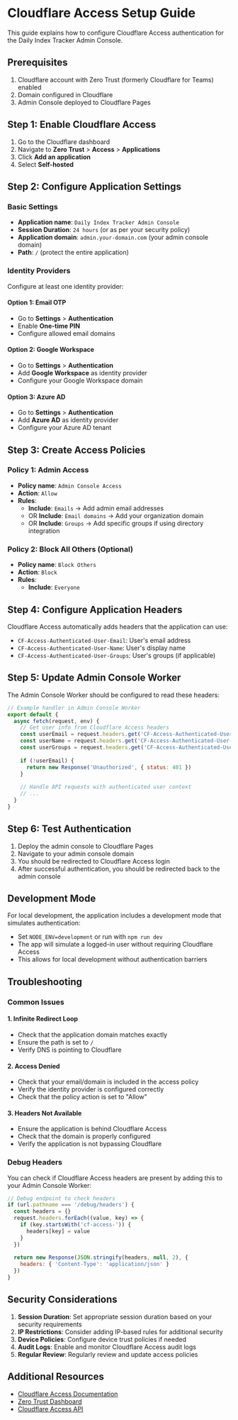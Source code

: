 # Cloudflare Access Setup Guide

This guide explains how to configure Cloudflare Access authentication for the Daily Index Tracker Admin Console.

## Prerequisites

1. Cloudflare account with Zero Trust (formerly Cloudflare for Teams) enabled
2. Domain configured in Cloudflare
3. Admin Console deployed to Cloudflare Pages

## Step 1: Enable Cloudflare Access

1. Go to the Cloudflare dashboard
2. Navigate to **Zero Trust** > **Access** > **Applications**
3. Click **Add an application**
4. Select **Self-hosted**

## Step 2: Configure Application Settings

### Basic Settings
- **Application name**: `Daily Index Tracker Admin Console`
- **Session Duration**: `24 hours` (or as per your security policy)
- **Application domain**: `admin.your-domain.com` (your admin console domain)
- **Path**: `/` (protect the entire application)

### Identity Providers
Configure at least one identity provider:

#### Option 1: Email OTP
- Go to **Settings** > **Authentication**
- Enable **One-time PIN**
- Configure allowed email domains

#### Option 2: Google Workspace
- Go to **Settings** > **Authentication**
- Add **Google Workspace** as identity provider
- Configure your Google Workspace domain

#### Option 3: Azure AD
- Go to **Settings** > **Authentication**  
- Add **Azure AD** as identity provider
- Configure your Azure AD tenant

## Step 3: Create Access Policies

### Policy 1: Admin Access
- **Policy name**: `Admin Console Access`
- **Action**: `Allow`
- **Rules**:
  - **Include**: `Emails` → Add admin email addresses
  - OR **Include**: `Email domains` → Add your organization domain
  - OR **Include**: `Groups` → Add specific groups if using directory integration

### Policy 2: Block All Others (Optional)
- **Policy name**: `Block Others`
- **Action**: `Block`
- **Rules**:
  - **Include**: `Everyone`

## Step 4: Configure Application Headers

Cloudflare Access automatically adds headers that the application can use:

- `CF-Access-Authenticated-User-Email`: User's email address
- `CF-Access-Authenticated-User-Name`: User's display name
- `CF-Access-Authenticated-User-Groups`: User's groups (if applicable)

## Step 5: Update Admin Console Worker

The Admin Console Worker should be configured to read these headers:

```javascript
// Example handler in Admin Console Worker
export default {
  async fetch(request, env) {
    // Get user info from Cloudflare Access headers
    const userEmail = request.headers.get('CF-Access-Authenticated-User-Email')
    const userName = request.headers.get('CF-Access-Authenticated-User-Name')
    const userGroups = request.headers.get('CF-Access-Authenticated-User-Groups')
    
    if (!userEmail) {
      return new Response('Unauthorized', { status: 401 })
    }
    
    // Handle API requests with authenticated user context
    // ...
  }
}
```

## Step 6: Test Authentication

1. Deploy the admin console to Cloudflare Pages
2. Navigate to your admin console domain
3. You should be redirected to Cloudflare Access login
4. After successful authentication, you should be redirected back to the admin console

## Development Mode

For local development, the application includes a development mode that simulates authentication:

- Set `NODE_ENV=development` or run with `npm run dev`
- The app will simulate a logged-in user without requiring Cloudflare Access
- This allows for local development without authentication barriers

## Troubleshooting

### Common Issues

#### 1. Infinite Redirect Loop
- Check that the application domain matches exactly
- Ensure the path is set to `/`
- Verify DNS is pointing to Cloudflare

#### 2. Access Denied
- Check that your email/domain is included in the access policy
- Verify the identity provider is configured correctly
- Check that the policy action is set to "Allow"

#### 3. Headers Not Available
- Ensure the application is behind Cloudflare Access
- Check that the domain is properly configured
- Verify the application is not bypassing Cloudflare

### Debug Headers

You can check if Cloudflare Access headers are present by adding this to your Admin Console Worker:

```javascript
// Debug endpoint to check headers
if (url.pathname === '/debug/headers') {
  const headers = {}
  request.headers.forEach((value, key) => {
    if (key.startsWith('cf-access-')) {
      headers[key] = value
    }
  })
  
  return new Response(JSON.stringify(headers, null, 2), {
    headers: { 'Content-Type': 'application/json' }
  })
}
```

## Security Considerations

1. **Session Duration**: Set appropriate session duration based on your security requirements
2. **IP Restrictions**: Consider adding IP-based rules for additional security
3. **Device Policies**: Configure device trust policies if needed
4. **Audit Logs**: Enable and monitor Cloudflare Access audit logs
5. **Regular Review**: Regularly review and update access policies

## Additional Resources

- [Cloudflare Access Documentation](https://developers.cloudflare.com/cloudflare-one/applications/)
- [Zero Trust Dashboard](https://one.dash.cloudflare.com/)
- [Cloudflare Access API](https://developers.cloudflare.com/api/operations/access-applications-list-access-applications)